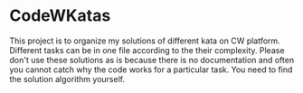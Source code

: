 # CodeWKatas #

This project is to organize my solutions of different kata on CW platform.
Different tasks can be in one file according to the their complexity.
Please don't use these solutions as is because there is no documentation and often
you cannot catch why the code works for a particular task.
You need to find the solution algorithm yourself.
